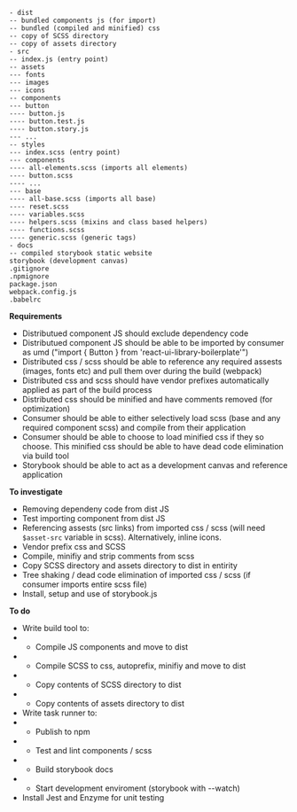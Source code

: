 ```
- dist
-- bundled components js (for import)
-- bundled (compiled and minified) css
-- copy of SCSS directory
-- copy of assets directory
- src
-- index.js (entry point)
-- assets
--- fonts
--- images
--- icons
-- components
--- button
---- button.js
---- button.test.js
---- button.story.js
--- ...
-- styles
--- index.scss (entry point)
--- components
---- all-elements.scss (imports all elements)
---- button.scss
---- ...
--- base
---- all-base.scss (imports all base)
---- reset.scss
---- variables.scss
---- helpers.scss (mixins and class based helpers)
---- functions.scss
---- generic.scss (generic tags)
- docs
-- compiled storybook static website
storybook (development canvas)
.gitignore
.npmignore
package.json
webpack.config.js
.babelrc
```

**Requirements**

- Distributued component JS should exclude dependency code 
- Distributued component JS should be able to be imported by consumer as umd ("import { Button } from 'react-ui-library-boilerplate'")
- Distributed css / scss should be able to reference any required assests (images, fonts etc) and pull them over during the build (webpack)
- Distributed css and scss should have vendor prefixes automatically applied as part of the build process
- Distributed css should be minified and have comments removed (for optimization)
- Consumer should be able to either selectively load scss (base and any required component scss) and compile from their application
- Consumer should be able to choose to load minified css if they so choose. This minified css should be able to have dead code elimination via build tool
- Storybook should be able to act as a development canvas and reference application

**To investigate**

- Removing dependeny code from dist JS
- Test importing component from dist JS
- Referencing assests (src links) from imported css / scss (will need `$asset-src` variable in scss). Alternatively, inline icons.
- Vendor prefix css and SCSS
- Compile, minifiy and strip comments from scss
- Copy SCSS directory and assets directory to dist in entirity 
- Tree shaking / dead code elimination of imported css / scss (if consumer imports entire scss file)
- Install, setup and use of storybook.js

**To do**

- Write build tool to:
- - Compile JS components and move to dist
- - Compile SCSS to css, autoprefix, minifiy and move to dist
- - Copy contents of SCSS directory to dist
- - Copy contents of assets directory to dist
- Write task runner to:
- - Publish to npm
- - Test and lint components / scss
- - Build storybook docs
- - Start development enviroment (storybook with --watch)
- Install Jest and Enzyme for unit testing


